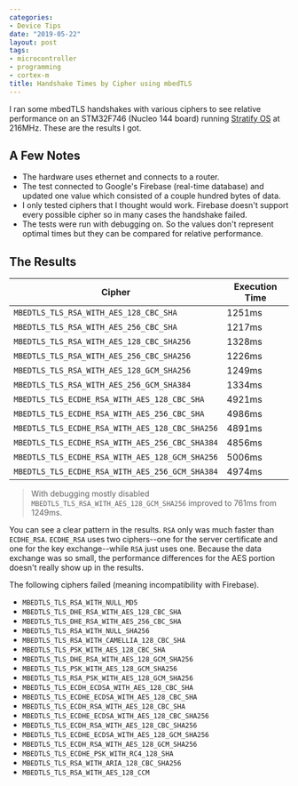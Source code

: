 ```yaml
---
categories:
- Device Tips
date: "2019-05-22"
layout: post
tags:
- microcontroller
- programming
- cortex-m
title: Handshake Times by Cipher using mbedTLS
---
```


I ran some mbedTLS handshakes with various ciphers to see relative performance on an STM32F746 (Nucleo 144 board) running [Stratify OS](https://docs.stratifyos.co) at 216MHz. These are the results I got.

## A Few Notes

- The hardware uses ethernet and connects to a router.
- The test connected to Google's Firebase (real-time database) and updated one value which consisted of a couple hundred bytes of data.
- I only tested ciphers that I thought would work. Firebase doesn't support every possible cipher so in many cases the handshake failed.
- The tests were run with debugging on. So the values don't represent optimal times but they can be compared for relative performance.

## The Results

Cipher | Execution Time
-------|--------------------
`MBEDTLS_TLS_RSA_WITH_AES_128_CBC_SHA` | 1251ms
`MBEDTLS_TLS_RSA_WITH_AES_256_CBC_SHA` | 1217ms
`MBEDTLS_TLS_RSA_WITH_AES_128_CBC_SHA256` | 1328ms
`MBEDTLS_TLS_RSA_WITH_AES_256_CBC_SHA256` | 1226ms
`MBEDTLS_TLS_RSA_WITH_AES_128_GCM_SHA256` | 1249ms
`MBEDTLS_TLS_RSA_WITH_AES_256_GCM_SHA384` | 1334ms
`MBEDTLS_TLS_ECDHE_RSA_WITH_AES_128_CBC_SHA` | 4921ms
`MBEDTLS_TLS_ECDHE_RSA_WITH_AES_256_CBC_SHA` | 4986ms
`MBEDTLS_TLS_ECDHE_RSA_WITH_AES_128_CBC_SHA256` | 4891ms
`MBEDTLS_TLS_ECDHE_RSA_WITH_AES_256_CBC_SHA384` | 4856ms
`MBEDTLS_TLS_ECDHE_RSA_WITH_AES_128_GCM_SHA256` | 5006ms
`MBEDTLS_TLS_ECDHE_RSA_WITH_AES_256_GCM_SHA384` | 4974ms

> With debugging mostly disabled `MBEDTLS_TLS_RSA_WITH_AES_128_GCM_SHA256` improved to 761ms from 1249ms.

You can see a clear pattern in the results. `RSA` only was much faster than `ECDHE_RSA`. `ECDHE_RSA` uses two ciphers--one for the server certificate and one for the key exchange--while `RSA` just uses one. Because the data exchange was so small, the performance differences for the AES portion doesn't really show up in the results.

The following ciphers failed (meaning incompatibility with Firebase).

- `MBEDTLS_TLS_RSA_WITH_NULL_MD5`
- `MBEDTLS_TLS_DHE_RSA_WITH_AES_128_CBC_SHA`
- `MBEDTLS_TLS_DHE_RSA_WITH_AES_256_CBC_SHA`
- `MBEDTLS_TLS_RSA_WITH_NULL_SHA256`
- `MBEDTLS_TLS_RSA_WITH_CAMELLIA_128_CBC_SHA`
- `MBEDTLS_TLS_PSK_WITH_AES_128_CBC_SHA`
- `MBEDTLS_TLS_DHE_RSA_WITH_AES_128_GCM_SHA256`
- `MBEDTLS_TLS_PSK_WITH_AES_128_GCM_SHA256`
- `MBEDTLS_TLS_RSA_PSK_WITH_AES_128_GCM_SHA256`
- `MBEDTLS_TLS_ECDH_ECDSA_WITH_AES_128_CBC_SHA`
- `MBEDTLS_TLS_ECDHE_ECDSA_WITH_AES_128_CBC_SHA`
- `MBEDTLS_TLS_ECDH_RSA_WITH_AES_128_CBC_SHA`
- `MBEDTLS_TLS_ECDHE_ECDSA_WITH_AES_128_CBC_SHA256`
- `MBEDTLS_TLS_ECDH_RSA_WITH_AES_128_CBC_SHA256`
- `MBEDTLS_TLS_ECDHE_ECDSA_WITH_AES_128_GCM_SHA256`
- `MBEDTLS_TLS_ECDH_RSA_WITH_AES_128_GCM_SHA256`
- `MBEDTLS_TLS_ECDHE_PSK_WITH_RC4_128_SHA`
- `MBEDTLS_TLS_RSA_WITH_ARIA_128_CBC_SHA256`
- `MBEDTLS_TLS_RSA_WITH_AES_128_CCM`



